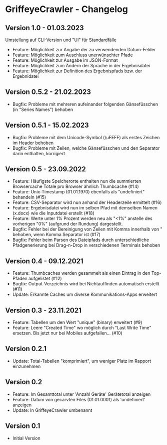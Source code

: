 # GriffeyeCrawler - Changelog

## Version 1.0 - 01.03.2023
Umstellung auf CLI-Version und "UI" für Standardfälle
- Feature: Möglichkeit zur Angabe der zu verwendenden Datum-Felder
- Feature: Möglichkeit zum Auschluss unerwünschter Pfade
- Feature: Möglichkeit zur Ausgabe im JSON-Format
- Feature: Möglichkeit zum Ändern der Sprache in der Ergebnisdatei
- Feature: Möglichkeit zur Definition des Ergebnispfads bzw. der Ergebnidatei

## Version 0.5.2 - 21.02.2023
- Bugfix: Probleme mit mehreren aufeinander folgenden Gänsefüsschen (in "Series Names") behoben

## Version 0.5.1 - 15.02.2023
- Bugfix: Probleme mit dem Unicode-Symbol (\uFEFF) als erstes Zeichen im Header behoben
- Bugfix: Probleme mit Zeilen, welche Gänsefüsschen und den Separator darin enthalten, korrigiert

## Version 0.5 - 23.09.2022
- Feature: Häufigste Speicherorte enthalten nun die summierten Browsercache Totale pro Browser ähnlich Thumbcache (#14)
- Feature: Unix-Timestamp (01.01.1970) ebenfalls als "undefiniert" behandeln (#15)
- Feature: CSV-Separator wird nun anhand der Headerzeile ermittelt (#16)
- Feature: Ergebnisdatei wird nun im selben Pfad mit demselben Namen (x.docx) wie die Inputdatei erstellt (#18)
- Feature: Werte unter 1% Prozent werden neu als "<1%" anstelle des vorherigen "0%" (aufgrund der Rundung) dargestellt.
- Bugfix: Fehler bei der Bereinigung von Zeilen mit Komma innerhalb von " behoben, wenn Komma Separator ist  (#17)
- Bugfix: Fehler beim Parsen des Dateipfads durch unterschiedliche Pfadgenerierung bei Drag-n-Drop in verschiedenen Terminals behoben

## Version 0.4 - 09.12.2021
- Feature: Thumbcaches werden gesammelt als einen Eintrag in den Top-Pfaden aufgelistet (#12)
- Bugfix: Output-Verzeichnis wird bei Nichtauffinden automatisch erstellt (#11)
- Update: Erkannte Caches um diverse Kommunikations-Apps erweitert
 
## Version 0.3 - 23.11.2021
- Feature: Tabellen um den Wert "unique" (binary) erweitert (#9)
- Feature: Leere "Created Time" wo möglich durch "Last Write Time" ersetzen. Bis jetzt nur bei Mobiles aufgefallen... (#10)
 
## Version 0.2.1
- Update: Total-Tabellen "komprimiert", um weniger Platz im Rapport einzunehmen

## Version 0.2
- Feature: Im Gesamttotal unter 'Anzahl Geräte' Gerätetotal anzeigen
- Feature: Datum von gecarvten Files (01.01.0001) als 'undefiniert' anzeigen
- Update: In GriffeyeCrawler umbenannt

## Version 0.1
- Initial Version
